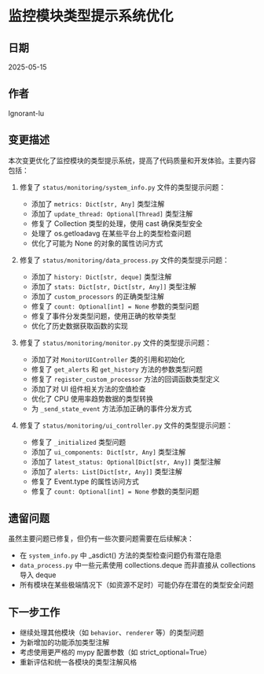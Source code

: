 # 监控模块类型提示系统优化

## 日期
2025-05-15

## 作者
Ignorant-lu

## 变更描述
本次变更优化了监控模块的类型提示系统，提高了代码质量和开发体验。主要内容包括：

1. 修复了 `status/monitoring/system_info.py` 文件的类型提示问题：
   - 添加了 `metrics: Dict[str, Any]` 类型注解
   - 添加了 `update_thread: Optional[Thread]` 类型注解
   - 修复了 Collection 类型的处理，使用 cast 确保类型安全
   - 处理了 os.getloadavg 在某些平台上的类型检查问题
   - 优化了可能为 None 的对象的属性访问方式

2. 修复了 `status/monitoring/data_process.py` 文件的类型提示问题：
   - 添加了 `history: Dict[str, deque]` 类型注解
   - 添加了 `stats: Dict[str, Dict[str, Any]]` 类型注解
   - 添加了 `custom_processors` 的正确类型注解
   - 修复了 `count: Optional[int] = None` 参数的类型问题
   - 修复了事件分发类型问题，使用正确的枚举类型
   - 优化了历史数据获取函数的实现

3. 修复了 `status/monitoring/monitor.py` 文件的类型提示问题：
   - 添加了对 `MonitorUIController` 类的引用和初始化
   - 修复了 `get_alerts` 和 `get_history` 方法的参数类型问题
   - 修复了 `register_custom_processor` 方法的回调函数类型定义
   - 添加了对 UI 组件相关方法的空值检查
   - 优化了 CPU 使用率趋势数据的类型转换
   - 为 `_send_state_event` 方法添加正确的事件分发方式

4. 修复了 `status/monitoring/ui_controller.py` 文件的类型提示问题：
   - 修复了 `_initialized` 类型问题
   - 添加了 `ui_components: Dict[str, Any]` 类型注解
   - 添加了 `latest_status: Optional[Dict[str, Any]]` 类型注解
   - 添加了 `alerts: List[Dict[str, Any]]` 类型注解
   - 修复了 Event.type 的属性访问方式
   - 修复了 `count: Optional[int] = None` 参数的类型问题

## 遗留问题
虽然主要问题已修复，但仍有一些次要问题需要在后续解决：
- 在 `system_info.py` 中 _asdict() 方法的类型检查问题仍有潜在隐患
- `data_process.py` 中一些元素使用 collections.deque 而非直接从 collections 导入 deque
- 所有模块在某些极端情况下（如资源不足时）可能仍存在潜在的类型安全问题

## 下一步工作
- 继续处理其他模块（如 `behavior`、`renderer` 等）的类型问题
- 为新增加的功能添加类型注解
- 考虑使用更严格的 mypy 配置参数（如 strict_optional=True）
- 重新评估和统一各模块的类型注解风格 